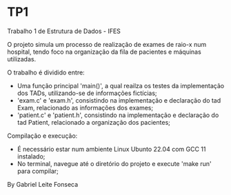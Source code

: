 # TP1
Trabalho 1 de Estrutura de Dados - IFES

O projeto simula um processo de realização de exames de raio-x num hospital, tendo foco na organização da fila de pacientes e máquinas utilizadas.

O trabalho é dividido entre: 
- Uma função principal 'main()', a qual reailza os testes da implementação dos TADs, utilizando-se de informações fictícias;
- 'exam.c' e 'exam.h', consistindo na implementação e declaração do tad Exam, relacionado as informações dos exames;
- 'patient.c' e 'patient.h', consistindo na implementação e declaração do tad Patient, relacionado a organização dos pacientes;

Compilação e execução:
- É necessário estar num ambiente Linux Ubunto 22.04 com GCC 11 instalado;
- No terminal, navegue até o diretório do projeto e execute 'make run' para compilar;

By Gabriel Leite Fonseca 
